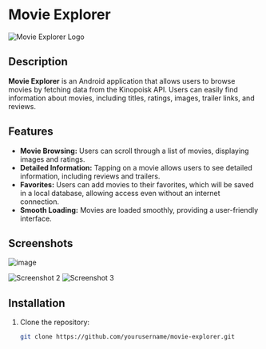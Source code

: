 # Movie Explorer

![Movie Explorer Logo](path/to/your/logo.png) <!-- Replace with the path to your logo -->

## Description

**Movie Explorer** is an Android application that allows users to browse movies by fetching data from the Kinopoisk API. Users can easily find information about movies, including titles, ratings, images, trailer links, and reviews.

## Features

- **Movie Browsing:** Users can scroll through a list of movies, displaying images and ratings.
- **Detailed Information:** Tapping on a movie allows users to see detailed information, including reviews and trailers.
- **Favorites:** Users can add movies to their favorites, which will be saved in a local database, allowing access even without an internet connection.
- **Smooth Loading:** Movies are loaded smoothly, providing a user-friendly interface.

## Screenshots

![image](https://github.com/user-attachments/assets/b0fb2231-53e4-4076-b233-b808c6e2774e)

![Screenshot 2](path/to/your/screenshot2.png) 
![Screenshot 3](path/to/your/screenshot3.png)

## Installation

1. Clone the repository:
   ```bash
   git clone https://github.com/yourusername/movie-explorer.git
